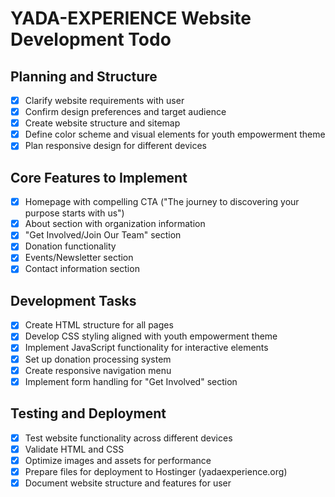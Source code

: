 # YADA-EXPERIENCE Website Development Todo

## Planning and Structure
- [x] Clarify website requirements with user
- [x] Confirm design preferences and target audience
- [x] Create website structure and sitemap
- [x] Define color scheme and visual elements for youth empowerment theme
- [x] Plan responsive design for different devices

## Core Features to Implement
- [x] Homepage with compelling CTA ("The journey to discovering your purpose starts with us")
- [x] About section with organization information
- [x] "Get Involved/Join Our Team" section
- [x] Donation functionality
- [x] Events/Newsletter section
- [x] Contact information section

## Development Tasks
- [x] Create HTML structure for all pages
- [x] Develop CSS styling aligned with youth empowerment theme
- [x] Implement JavaScript functionality for interactive elements
- [x] Set up donation processing system
- [x] Create responsive navigation menu
- [x] Implement form handling for "Get Involved" section

## Testing and Deployment
- [x] Test website functionality across different devices
- [x] Validate HTML and CSS
- [x] Optimize images and assets for performance
- [x] Prepare files for deployment to Hostinger (yadaexperience.org)
- [x] Document website structure and features for user
